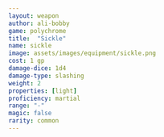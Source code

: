 ```yaml
---
layout: weapon
author: ali-bobby
game: polychrome
title:  "Sickle"
name: sickle
image: assets/images/equipment/sickle.png
cost: 1 gp
damage-dice: 1d4
damage-type: slashing
weight: 2
properties: [light]
proficiency: martial
range: "-"
magic: false
rarity: common
---
```

